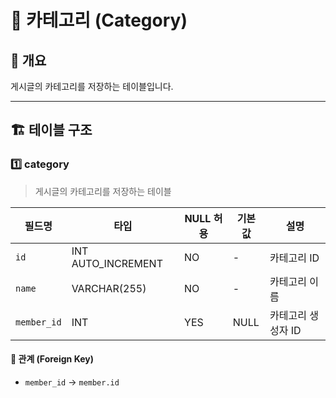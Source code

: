 # 📂 카테고리 (Category)

## 📖 개요
게시글의 카테고리를 저장하는 테이블입니다.

---

## 🏗️ 테이블 구조

### 1️⃣ category
> 게시글의 카테고리를 저장하는 테이블

| 필드명         | 타입             | NULL 허용 | 기본값 | 설명 |
|-------------|-----------------|----------|--------|------|
| `id`        | INT AUTO_INCREMENT | NO       | -      | 카테고리 ID |
| `name`      | VARCHAR(255)    | NO       | -      | 카테고리 이름 |
| `member_id` | INT             | YES      | NULL   | 카테고리 생성자 ID |

#### 🔗 관계 (Foreign Key)
- `member_id` → `member.id`
